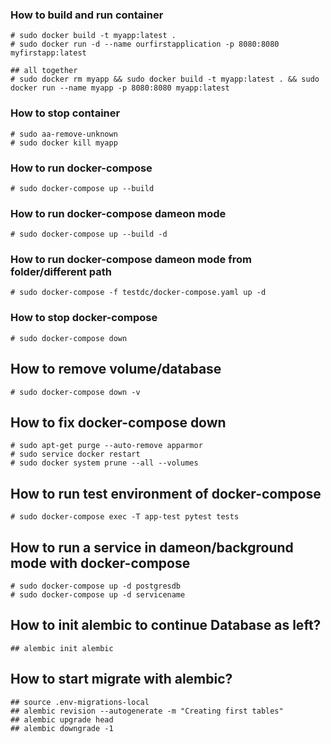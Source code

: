 
### How to build and run container
    # sudo docker build -t myapp:latest .
    # sudo docker run -d --name ourfirstapplication -p 8080:8080 myfirstapp:latest

    ## all together
    # sudo docker rm myapp && sudo docker build -t myapp:latest . && sudo docker run --name myapp -p 8080:8080 myapp:latest


### How to stop container
    # sudo aa-remove-unknown
    # sudo docker kill myapp

### How to run docker-compose
    # sudo docker-compose up --build

### How to run docker-compose dameon mode
    # sudo docker-compose up --build -d

### How to run docker-compose dameon mode from folder/different path
    # sudo docker-compose -f testdc/docker-compose.yaml up -d

### How to stop docker-compose
    # sudo docker-compose down

## How to remove volume/database
    # sudo docker-compose down -v

## How to fix docker-compose down
    # sudo apt-get purge --auto-remove apparmor
    # sudo service docker restart
    # sudo docker system prune --all --volumes

## How to run test environment of docker-compose
    # sudo docker-compose exec -T app-test pytest tests

## How to run a service in dameon/background mode with docker-compose
    # sudo docker-compose up -d postgresdb
    # sudo docker-compose up -d servicename

## How to init alembic to continue Database as left?
    ## alembic init alembic

## How to start migrate with alembic?
    ## source .env-migrations-local
    ## alembic revision --autogenerate -m "Creating first tables"
    ## alembic upgrade head
    ## alembic downgrade -1

   